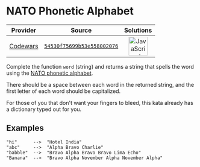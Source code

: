 [_metadata_:generated]: - "true"

# NATO Phonetic Alphabet

<!-- INFO TABLE BEGIN -->

| Provider                                        | Source                                                                               | Solutions                                                                                                                                                    |
| :---------------------------------------------: | :----------------------------------------------------------------------------------: | :----------------------------------------------------------------------------------------------------------------------------------------------------------: |
| [Codewars](../../../docs/providers/Codewars.md) | [`54530f75699b53e558002076`](https://www.codewars.com/kata/54530f75699b53e558002076) | [<img src="https://res.cloudinary.com/rascaltwo/image/upload/v1631924076/javascript_ehszr7.svg" alt="JavaScript" title="JavaScript" width="50" />](solve.js) |

<!-- INFO TABLE END -->

Complete the function `word` (string) and returns a string that spells the word using the [NATO phonetic alphabet](https://en.wikipedia.org/wiki/NATO_phonetic_alphabet).

There should be a space between each word in the returned string, and the first letter of each word should be capitalized.

For those of you that don't want your fingers to bleed, this kata already has a dictionary typed out for you.


## Examples

```
"hi"      -->  "Hotel India"
"abc"     -->  "Alpha Bravo Charlie"
"babble"  -->  "Bravo Alpha Bravo Bravo Lima Echo"
"Banana"  -->  "Bravo Alpha November Alpha November Alpha"
```

